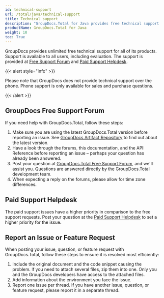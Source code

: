 ```yaml
---
id: technical-support
url: /total/java/technical-support
title: Technical support
description: "GroupDocs.Total for Java provides free technical support available to all users. Please report your question, issue, or feature request using GroupDocs Free Support Forum."
productName: GroupDocs.Total for Java
weight: 10
toc: True
---
```


GroupDocs provides unlimited free technical support for all of its products. Support is available to all users, including evaluation. The support is provided at [Free Support Forum](https://forum.groupdocs.com/) and [Paid Support Helpdesk](https://helpdesk.groupdocs.com/).

{{< alert style="info" >}}

Please note that GroupDocs does not provide technical support over the phone. Phone support is only available for sales and purchase questions.

{{< /alert >}}

## GroupDocs Free Support Forum

If you need help with GroupDocs.Total, follow these steps:

1. Make sure you are using the latest GroupDocs.Total version before reporting an issue. See [GroupDocs Artifact Repository](https://repository.groupdocs.com/webapp/#/artifacts/browse/tree/General/repo/com/groupdocs/groupdocs-total) to find out about the latest version.
2. Have a look through the forums, this documentation, and the API Reference before reporting an issue – perhaps your question has already been answered.
3. Post your question at [GroupDocs.Total Free Support Forum](https://forum.groupdocs.com/c/total), and we'll assist you. Questions are answered directly by the GroupDocs.Total development team.
4. When expecting a reply on the forums, please allow for time zone differences.

## Paid Support Helpdesk

The paid support issues have a higher priority in comparison to the free support requests. Post your question at the [Paid Support Helpdesk](https://helpdesk.groupdocs.com/) to set a higher priority for the issue.

## Report an Issue or Feature Request

When posting your issue, question, or feature request with GroupDocs.Total, follow these steps to ensure it is resolved most efficiently:

1. Include the original document and the code snippet causing the problem. If you need to attach several files, zip them into one. Only you and the GroupDocs developers have access to the attached files.
2. Add information about the environment you face the issue.
3. Report one issue per thread. If you have another issue, question, or feature request, please report it in a separate thread.
